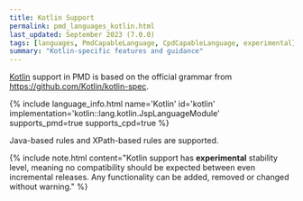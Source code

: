 ```yaml
---
title: Kotlin Support
permalink: pmd_languages_kotlin.html
last_updated: September 2023 (7.0.0)
tags: [languages, PmdCapableLanguage, CpdCapableLanguage, experimental]
summary: "Kotlin-specific features and guidance"
---
```


[Kotlin](https://kotlinlang.org/) support in PMD is based on the official grammar from <https://github.com/Kotlin/kotlin-spec>.

{% include language_info.html name='Kotlin' id='kotlin' implementation='kotlin::lang.kotlin.JspLanguageModule' supports_pmd=true supports_cpd=true %}

Java-based rules and XPath-based rules are supported.

{% include note.html content="Kotlin support has **experimental** stability level, meaning no compatibility should
be expected between even incremental releases. Any functionality can be added, removed or changed without
warning." %}
